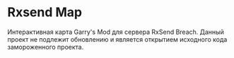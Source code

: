 # Rxsend Map

Интерактивная карта Garry's Mod для сервера RxSend Breach. Данный проект не подлежит обновлению и является открытием исходного кода замороженного проекта.
